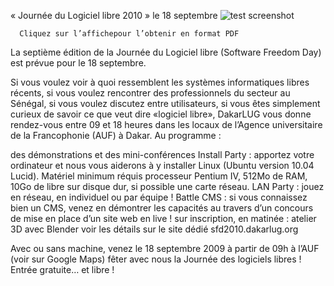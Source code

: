 
 « Journée du Logiciel libre 2010 » le 18 septembre
![test screenshot](http://blog.dakarlug.org/media/SFD10.png "")
    
      Cliquez sur l’affichepour l’obtenir en format PDF


La septième édition de la Journée du Logiciel libre (Software Freedom Day) est prévue pour le 18 septembre.



Si vous voulez voir à quoi ressemblent les systèmes informatiques libres récents, si vous voulez rencontrer des professionnels du secteur au Sénégal, si vous voulez discutez entre utilisateurs, si vous êtes simplement curieux de savoir ce que veut dire «logiciel libre», DakarLUG vous donne rendez-vous entre 09 et 18 heures dans les locaux de l’Agence universitaire de la Francophonie (AUF) à Dakar. Au programme :


des démonstrations et des mini-conférences
Install Party : apportez votre ordinateur et nous vous aiderons à y installer Linux (Ubuntu version 10.04 Lucid). Matériel minimum réquis  processeur Pentium IV, 512Mo de RAM, 10Go de libre sur disque dur, si possible une carte réseau.
LAN Party : jouez en réseau, en individuel ou par équipe !
Battle CMS : si vous connaissez bien un CMS, venez en démontrer les capacités au travers d’un concours de mise en place d’un site web en live !
sur inscription, en matinée : atelier 3D avec Blender
voir les détails sur le site dédié sfd2010.dakarlug.org


Avec ou sans machine, venez le 18 septembre 2009 à partir de 09h à l’AUF (voir sur Google Maps) fêter avec nous la Journée des logiciels libres ! Entrée gratuite… et libre !




    
    
    



    



    



    



    



    



 
    
     